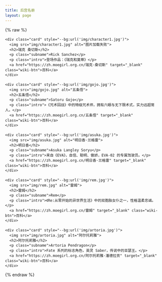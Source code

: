 ```yaml
---
title: 后宫名册
layout: page
---
```


{% raw %}

<link rel="stylesheet" href="/waifu/style.css">
<div class="grid">

    <div class="card" style="--bg:url('img/character1.jpg')">
      <img src="img/character1.jpg" alt="图片加载失败">
      <h2>瑞克 桑切斯</h2>
      <p class="subname">Rick Sanchez</p>
      <p class="intro">登场作品：《瑞克和莫蒂》</p>
      <a href="https://zh.moegirl.org.cn/瑞克·桑切斯" target="_blank" class="wiki-btn">百科</a>
    </div>

    <div class="card" style="--bg:url('img/gojo.jpg')">
      <img src="img/gojo.jpg" alt="五条悟">
      <h2>五条悟</h2>
      <p class="subname">Satoru Gojo</p>
      <p class="intro">《咒术回战》中的特级咒术师，拥有六眼与无下限术式，实力远超常人。</p>
      <a href="https://zh.moegirl.org.cn/五条悟" target="_blank" class="wiki-btn">百科</a>
    </div>

    <div class="card" style="--bg:url('img/asuka.jpg')">
      <img src="img/asuka.jpg" alt="明日香·兰格雷">
      <h2>明日香</h2>
      <p class="subname">Asuka Langley Soryu</p>
      <p class="intro">来自《EVA》，自信、聪明、傲娇，EVA-02 的专属驾驶员。</p>
      <a href="https://zh.moegirl.org.cn/明日香·兰格雷" target="_blank" class="wiki-btn">百科</a>
    </div>

    <div class="card" style="--bg:url('img/rem.jpg')">
      <img src="img/rem.jpg" alt="雷姆">
      <h2>雷姆</h2>
      <p class="subname">Rem</p>
      <p class="intro">《Re:从零开始的异世界生活》中的双胞胎女仆之一，性格温柔忠诚。</p>
      <a href="https://zh.moegirl.org.cn/雷姆" target="_blank" class="wiki-btn">百科</a>
    </div>

    <div class="card" style="--bg:url('img/artoria.jpg')">
      <img src="img/artoria.jpg" alt="阿尔托莉雅">
      <h2>阿尔托莉雅</h2>
      <p class="subname">Artoria Pendragon</p>
      <p class="intro">Fate 系列的标志角色，英灵 Saber，传说中的亚瑟王。</p>
      <a href="https://zh.moegirl.org.cn/阿尔托莉雅·潘德拉贡" target="_blank" class="wiki-btn">百科</a>
    </div>

</div>

{% endraw %}